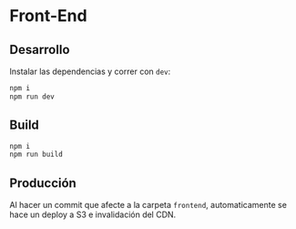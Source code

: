 # Front-End

## Desarrollo

Instalar las dependencias y correr con `dev`:

```sh
npm i
npm run dev
```

## Build

```sh
npm i
npm run build
```

## Producción

Al hacer un commit que afecte a la carpeta `frontend`, automaticamente se hace un deploy a S3 e invalidación del CDN.